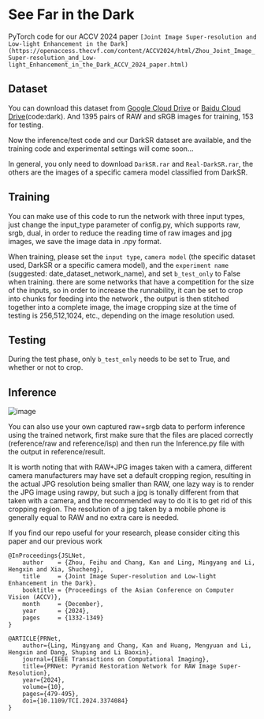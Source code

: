 # See Far in the Dark

PyTorch code for our ACCV 2024 paper `[Joint Image Super-resolution and Low-light Enhancement in the Dark](https://openaccess.thecvf.com/content/ACCV2024/html/Zhou_Joint_Image_Super-resolution_and_Low-light_Enhancement_in_the_Dark_ACCV_2024_paper.html)`

## Dataset

You can download this dataset from [Google Cloud Drive](https://drive.google.com/drive/folders/1i68Vs-l21UtOMIsVlXnVoxvFKVqrLyKb?usp=sharing) or [Baidu Cloud Drive](https://pan.baidu.com/s/1RN9p_WBPL6Sh8FU6Go8qvg?pwd=dark)(code:dark). And 1395 pairs of RAW and sRGB images for training, 153 for testing. 

Now the inference/test code and our DarkSR dataset are available, and the training code and experimental settings will come soon...

In general, you only need to download `DarkSR.rar` and `Real-DarkSR.rar`, the others are the images of a specific camera model classified from DarkSR.


## Training

You can make use of this code to run the network with three input types, just change the input_type parameter of config.py, which supports raw, srgb, dual, in order to reduce the reading time of raw images and jpg images, we save the image data in .npy format.


When training, please set the `input type`, `camera model` (the specific dataset used, DarkSR or a specific camera model), and the `experiment name` (suggested: date_dataset_network_name), and set `b_test_only` to False when training. there are some networks that have a competition for the size of the inputs, so in order to increase the runnability, it can be set to crop into chunks for feeding into the network , the output is then stitched together into a complete image, the image cropping size at the time of testing is 256,512,1024, etc., depending on the image resolution used.

## Testing

During the test phase, only `b_test_only` needs to be set to True, and whether or not to crop.

## Inference

![image](https://github.com/user-attachments/assets/d07207d4-e222-4d34-8593-9f672fcbdcd2)


You can also use your own captured raw+srgb data to perform inference using the trained network, first make sure that the files are placed correctly (reference/raw and reference/isp) and then run the Inference.py file with the output in reference/result.

It is worth noting that with RAW+JPG images taken with a camera, different camera manufacturers may have set a default cropping region, resulting in the actual JPG resolution being smaller than RAW, one lazy way is to render the JPG image using rawpy, but such a jpg is tonally different from that taken with a camera, and the recommended way to do it is to get rid of this cropping region. The resolution of a jpg taken by a mobile phone is generally equal to RAW and no extra care is needed.

If you find our repo useful for your research, please consider citing this paper and our previous work

```
@InProceedings{JSLNet,
    author    = {Zhou, Feihu and Chang, Kan and Ling, Mingyang and Li, Hengxin and Xia, Shucheng},
    title     = {Joint Image Super-resolution and Low-light Enhancement in the Dark},
    booktitle = {Proceedings of the Asian Conference on Computer Vision (ACCV)},
    month     = {December},
    year      = {2024},
    pages     = {1332-1349}
}
```

```
@ARTICLE{PRNet,
    author={Ling, Mingyang and Chang, Kan and Huang, Mengyuan and Li, Hengxin and Dang, Shuping and Li Baoxin},
    journal={IEEE Transactions on Computational Imaging},
    title={PRNet: Pyramid Restoration Network for RAW Image Super-Resolution},
    year={2024},
    volume={10},
    pages={479-495},
    doi={10.1109/TCI.2024.3374084}
}
```


